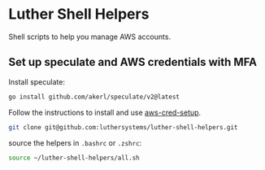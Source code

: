 # Luther Shell Helpers

Shell scripts to help you manage AWS accounts.

## Set up speculate and AWS credentials with MFA

Install speculate:

```sh
go install github.com/akerl/speculate/v2@latest
```

Follow the instructions to install and use [aws-cred-setup](https://github.com/luthersystems/aws-cred-setup).

```sh
git clone git@github.com:luthersystems/luther-shell-helpers.git
```

source the helpers in `.bashrc` or `.zshrc`:

```sh
source ~/luther-shell-helpers/all.sh
```

